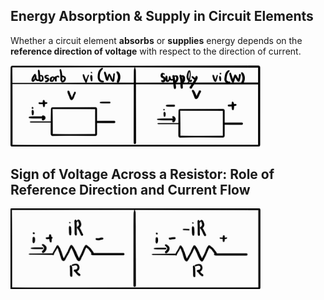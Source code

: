 ## Energy Absorption & Supply in Circuit Elements

Whether a circuit element **absorbs** or **supplies** energy depends on the **reference direction of voltage** with respect to the direction of current.

<img src="../images/Energyflow.jpg" alt="Energy Flow" width="400"/>

## Sign of Voltage Across a Resistor: Role of Reference Direction and Current Flow

<img src="../images/RVDresistor.jpg" alt="RVDresistor" width="400"/>
